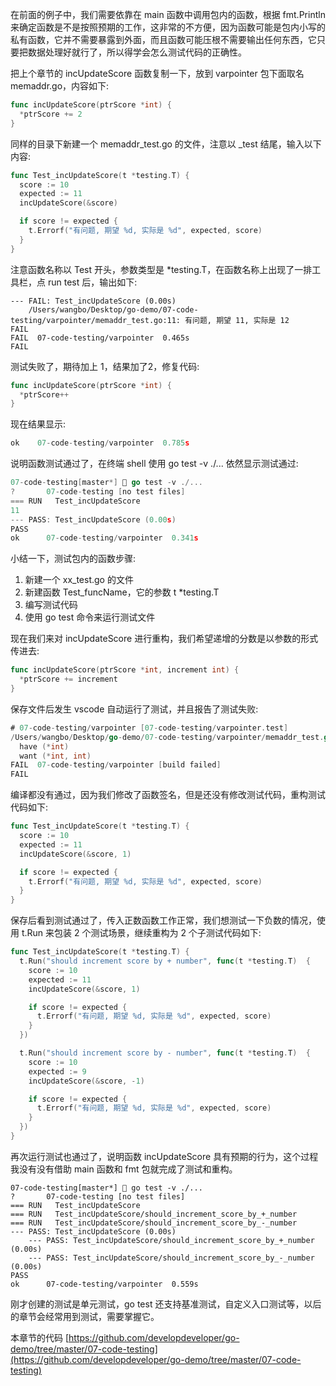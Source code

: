 在前面的例子中，我们需要依靠在 main 函数中调用包内的函数，根据 fmt.Println 来确定函数是不是按照预期的工作，这非常的不方便，因为函数可能是包内小写的私有函数，它并不需要暴露到外面，而且函数可能压根不需要输出任何东西，它只要把数据处理好就行了，所以得学会怎么测试代码的正确性。

把上个章节的 incUpdateScore 函数复制一下，放到 varpointer 包下面取名 memaddr.go，内容如下:

```go
func incUpdateScore(ptrScore *int) {
  *ptrScore += 2
}
```

同样的目录下新建一个 memaddr_test.go 的文件，注意以 _test 结尾，输入以下内容:

```go
func Test_incUpdateScore(t *testing.T) {
  score := 10
  expected := 11
  incUpdateScore(&score)

  if score != expected {
    t.Errorf("有问题, 期望 %d, 实际是 %d", expected, score)
  }
}
```

注意函数名称以 Test 开头，参数类型是 *testing.T，在函数名称上出现了一排工具栏，点 run test 后，输出如下:

```
--- FAIL: Test_incUpdateScore (0.00s)
    /Users/wangbo/Desktop/go-demo/07-code-testing/varpointer/memaddr_test.go:11: 有问题, 期望 11, 实际是 12
FAIL
FAIL  07-code-testing/varpointer  0.465s
FAIL
```

测试失败了，期待加上 1，结果加了2，修复代码:

```go
func incUpdateScore(ptrScore *int) {
  *ptrScore++
}
```

现在结果显示:

```go
ok    07-code-testing/varpointer  0.785s
```

说明函数测试通过了，在终端 shell 使用 go test -v ./... 依然显示测试通过:

```go
07-code-testing[master*] 🍎 go test -v ./...
?   	07-code-testing	[no test files]
=== RUN   Test_incUpdateScore
11
--- PASS: Test_incUpdateScore (0.00s)
PASS
ok  	07-code-testing/varpointer	0.341s
```

小结一下，测试包内的函数步骤:  
1. 新建一个 xx_test.go 的文件
2. 新建函数 Test_funcName，它的参数 t *testing.T
3. 编写测试代码
4. 使用 go test 命令来运行测试文件

现在我们来对 incUpdateScore 进行重构，我们希望递增的分数是以参数的形式传进去:

```go
func incUpdateScore(ptrScore *int, increment int) {
  *ptrScore += increment
}
```

保存文件后发生 vscode 自动运行了测试，并且报告了测试失败:

```go
# 07-code-testing/varpointer [07-code-testing/varpointer.test]
/Users/wangbo/Desktop/go-demo/07-code-testing/varpointer/memaddr_test.go:8:16: not enough arguments in call to incUpdateScore
  have (*int)
  want (*int, int)
FAIL  07-code-testing/varpointer [build failed]
FAIL
```

编译都没有通过，因为我们修改了函数签名，但是还没有修改测试代码，重构测试代码如下:

```go
func Test_incUpdateScore(t *testing.T) {
  score := 10
  expected := 11
  incUpdateScore(&score, 1)

  if score != expected {
    t.Errorf("有问题, 期望 %d, 实际是 %d", expected, score)
  }
}
```

保存后看到测试通过了，传入正数函数工作正常，我们想测试一下负数的情况，使用 t.Run 来包装 2 个测试场景，继续重构为 2 个子测试代码如下:

```go
func Test_incUpdateScore(t *testing.T) {
  t.Run("should increment score by + number", func(t *testing.T)  {
    score := 10
    expected := 11
    incUpdateScore(&score, 1)

    if score != expected {
      t.Errorf("有问题, 期望 %d, 实际是 %d", expected, score)
    }
  })

  t.Run("should increment score by - number", func(t *testing.T)  {
    score := 10
    expected := 9
    incUpdateScore(&score, -1)

    if score != expected {
      t.Errorf("有问题, 期望 %d, 实际是 %d", expected, score)
    }
  })
}
```

再次运行测试也通过了，说明函数 incUpdateScore 具有预期的行为，这个过程我没有没有借助 main 函数和 fmt 包就完成了测试和重构。

```
07-code-testing[master*] 🍎 go test -v ./...
?   	07-code-testing	[no test files]
=== RUN   Test_incUpdateScore
=== RUN   Test_incUpdateScore/should_increment_score_by_+_number
=== RUN   Test_incUpdateScore/should_increment_score_by_-_number
--- PASS: Test_incUpdateScore (0.00s)
    --- PASS: Test_incUpdateScore/should_increment_score_by_+_number (0.00s)
    --- PASS: Test_incUpdateScore/should_increment_score_by_-_number (0.00s)
PASS
ok  	07-code-testing/varpointer	0.559s
```

刚才创建的测试是单元测试，go test 还支持基准测试，自定义入口测试等，以后的章节会经常用到测试，需要掌握它。

本章节的代码 [https://github.com/developdeveloper/go-demo/tree/master/07-code-testing](https://github.com/developdeveloper/go-demo/tree/master/07-code-testing)

